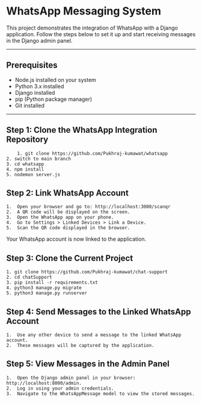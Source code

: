 # WhatsApp Messaging System

This project demonstrates the integration of WhatsApp with a Django application. Follow the steps below to set it up and start receiving messages in the Django admin panel.

---

## Prerequisites
- Node.js installed on your system
- Python 3.x installed
- Django installed
- pip (Python package manager)
- Git installed

---

## Step 1: Clone the WhatsApp Integration Repository
    	1. git clone https://github.com/Pukhraj-kumawat/whatsapp
	2. switch to main branch
	3. cd whatsapp
	4. npm install
	5. nodemon server.js


## Step 2: Link WhatsApp Account
	1.	Open your browser and go to: http://localhost:3000/scanqr
	2.	A QR code will be displayed on the screen.
	3.	Open the WhatsApp app on your phone.
	4.	Go to Settings > Linked Devices > Link a Device.
	5.	Scan the QR code displayed in the browser.

Your WhatsApp account is now linked to the application.


## Step 3: Clone the Current Project

	1. git clone https://github.com/Pukhraj-kumawat/chat-support
	2. cd chatSupport
	3. pip install -r requirements.txt
	4. python3 manage.py migrate
	5. python3 manage.py runserver


## Step 4: Send Messages to the Linked WhatsApp Account
	1.	Use any other device to send a message to the linked WhatsApp account.
	2.	These messages will be captured by the application.



## Step 5: View Messages in the Admin Panel
	1.	Open the Django admin panel in your browser: http://localhost:8000/admin.
	2.	Log in using your admin credentials.
	3.	Navigate to the WhatsAppMessage model to view the stored messages.
